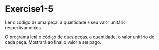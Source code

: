 # Exercise1-5
Ler o código de uma peça, a quantidade e seu valor unitário respectivamentes

O programa lerá o código de duas peças, a quantidade, o valor unitário de cada peça. Mostrará ao final o valor a ser pago.
